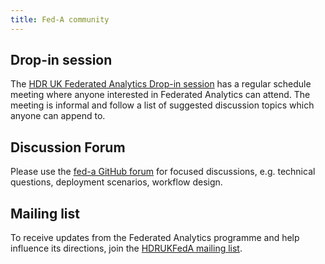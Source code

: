 ```yaml
---
title: Fed-A community
---
```


## Drop-in session

The [HDR UK Federated Analytics Drop-in session](https://docs.google.com/document/d/1b4EyX3SGUUsnFIz64gQ90e_RecCkSugjcw_UFB1Jnw8/edit) has a regular schedule meeting where anyone interested in Federated Analytics can attend. The meeting is informal and follow a list of suggested discussion topics which anyone can append to.

## Discussion Forum

Please use the [fed-a GitHub forum](https://github.com/orgs/federated-analytics/discussions) for focused discussions, e.g. technical questions, deployment scenarios, workflow design.

## Mailing list

To receive updates from the Federated Analytics programme and help influence its directions, join the [HDRUKFedA mailing list](https://www.jiscmail.ac.uk/HDRUKFedA).
